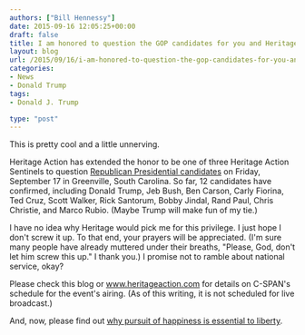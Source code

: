 ```yaml
---
authors: ["Bill Hennessy"]
date: 2015-09-16 12:05:25+00:00
draft: false
title: I am honored to question the GOP candidates for you and Heritage
layout: blog
url: /2015/09/16/i-am-honored-to-question-the-gop-candidates-for-you-and-heritage/
categories:
- News
- Donald Trump
tags:
- Donald J. Trump

type: "post"
---
```


This is pretty cool and a little unnerving.

Heritage Action has extended the honor to be one of three Heritage Action Sentinels to question [Republican Presidential candidates](https://takebackevent.com/) on Friday, September 17 in Greenville, South Carolina. So far, 12 candidates have confirmed, including Donald Trump, Jeb Bush, Ben Carson, Carly Fiorina, Ted Cruz, Scott Walker, Rick Santorum, Bobby Jindal, Rand Paul, Chris Christie, and Marco Rubio. (Maybe Trump will make fun of my tie.)

I have no idea why Heritage would pick me for this privilege. I just hope I don't screw it up. To that end, your prayers will be appreciated. (I'm sure many people have already muttered under their breaths, "Please, God, don't let him screw this up." I thank you.) I promise not to ramble about national service, okay?

Please check this blog or www.heritageaction.com for details on C-SPAN's schedule for the event's airing. (As of this writing, it is not scheduled for live broadcast.)

And, now, please find out [why pursuit of happiness is essential to liberty](https://hennessysview.com/2015/09/15/there-is-no-liberty-without-pursuit-of-happiness/).
